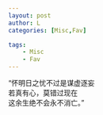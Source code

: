 ```yaml
---
layout: post
author: L
categories: [Misc,Fav]

tags:
    - Misc
    - Fav
---
```


“怀明日之忧不过是谋虚逐妄<br>
若真有心，莫错过现在<br>
这余生绝不会永不消亡。”<br>
